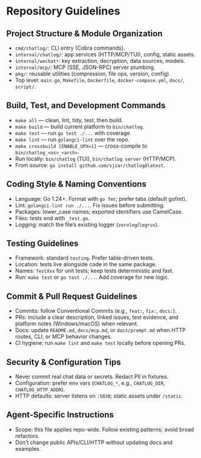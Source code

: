 # Repository Guidelines

## Project Structure & Module Organization
- `cmd/chatlog/`: CLI entry (Cobra commands).
- `internal/chatlog/`: app services (HTTP/MCP/TUI), config, static assets.
- `internal/wechat*`: key extraction, decryption, data sources, models.
- `internal/mcp/`: MCP (SSE, JSON-RPC) server plumbing.
- `pkg/`: reusable utilities (compression, file ops, version, config).
- Top level: `main.go`, `Makefile`, `Dockerfile`, `docker-compose.yml`, `docs/`, `script/`.

## Build, Test, and Development Commands
- `make all` — clean, lint, tidy, test, then build.
- `make build` — build current platform to `bin/chatlog`.
- `make test` — run `go test ./...` with coverage.
- `make lint` — run `golangci-lint` over the repo.
- `make crossbuild [ENABLE_UPX=1]` — cross-compile to `bin/chatlog_<os>_<arch>`.
- Run locally: `bin/chatlog` (TUI), `bin/chatlog server` (HTTP/MCP).
- From source: `go install github.com/sjzar/chatlog@latest`.

## Coding Style & Naming Conventions
- Language: Go 1.24+. Format with `go fmt`; prefer tabs (default gofmt).
- Lint: `golangci-lint run ./...`. Fix issues before submitting.
- Packages: lower_case names; exported identifiers use CamelCase.
- Files: tests end with `_test.go`.
- Logging: match the file’s existing logger (`zerolog`/`logrus`).

## Testing Guidelines
- Framework: standard `testing`. Prefer table-driven tests.
- Location: tests live alongside code in the same package.
- Names: `TestXxx` for unit tests; keep tests deterministic and fast.
- Run: `make test` or `go test ./...`. Add coverage for new logic.

## Commit & Pull Request Guidelines
- Commits: follow Conventional Commits (e.g., `feat:`, `fix:`, `docs:`).
- PRs: include a clear description, linked issues, test evidence, and platform notes (Windows/macOS) when relevant.
- Docs: update `README.md`, `docs/mcp.md`, or `docs/prompt.md` when HTTP routes, CLI, or MCP behavior changes.
- CI hygiene: run `make lint` and `make test` locally before opening PRs.

## Security & Configuration Tips
- Never commit real chat data or secrets. Redact PII in fixtures.
- Configuration: prefer env vars (`CHATLOG_*`, e.g., `CHATLOG_DIR`, `CHATLOG_HTTP_ADDR`).
- HTTP defaults: server listens on `:5030`; static assets under `/static`.

## Agent-Specific Instructions
- Scope: this file applies repo-wide. Follow existing patterns; avoid broad refactors.
- Don’t change public APIs/CLI/HTTP without updating docs and examples.
